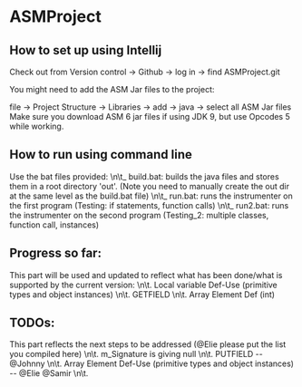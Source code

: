 # ASMProject

## How to set up using Intellij

Check out from Version control -> Github -> log in -> find ASMProject.git

You might need to add the ASM Jar files to the project:

file -> Project Structure -> Libraries -> add -> java -> select all ASM Jar files
Make sure you download ASM 6 jar files if using JDK 9, but use Opcodes 5 while working.


## How to run using command line
Use the bat files provided:
	\n\t_ build.bat: builds the java files and stores them in a root directory 'out'. (Note you need to manually create the out dir at the same level as the build.bat file)
	\n\t_ run.bat: runs the instrumenter on the first program (Testing: if statements, function calls)
	\n\t_ run2.bat: runs the instrumenter on the second program (Testing_2: multiple classes, function call, instances)

## Progress so far:
This part will be used and updated to reflect what has been done/what is supported by the current version:
	\n\t. Local variable Def-Use (primitive types and object instances)
	\n\t. GETFIELD
	\n\t. Array Element Def (int)

## TODOs:
This part reflects the next steps to be addressed (@Elie please put the list you compiled here)
	\n\t. m_Signature is giving null
	\n\t. PUTFIELD -- @Johnny
	\n\t. Array Element Def-Use (primitive types and object instances) -- @Elie @Samir
	\n\t. <Put the list here>

